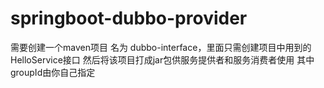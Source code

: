 # springboot-dubbo-provider
需要创建一个maven项目 名为 dubbo-interface，里面只需创建项目中用到的HelloService接口
然后将该项目打成jar包供服务提供者和服务消费者使用
其中groupId由你自己指定
